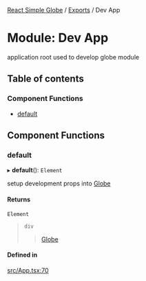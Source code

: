 [React Simple Globe](../README.md) / [Exports](../modules.md) / Dev App

# Module: Dev App

application root used to develop globe module

## Table of contents

### Component Functions

- [default](Dev_App.md#default)

## Component Functions

### default

▸ **default**(): `Element`

setup development props into [Globe](Globe.md)

#### Returns

`Element`

>`div`
>>[Globe](Globe.md)

#### Defined in

[src/App.tsx:70](https://github.com/Gaushao/d3-react-globe/blob/d269768/src/App.tsx#L70)
